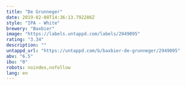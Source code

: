 ```yaml
---
title: "De Grunneger"
date: 2019-02-08T14:36:13.792286Z
style: "IPA - White"
brewery: "Baxbier"
image: "https://labels.untappd.com/labels/2949095"
rating: "3.34"
description: ""
untappd_url: "https://untappd.com/b/baxbier-de-grunneger/2949095"
abv: "6.5"
ibu: "0"
robots: noindex,nofollow
lang: en
---
```

